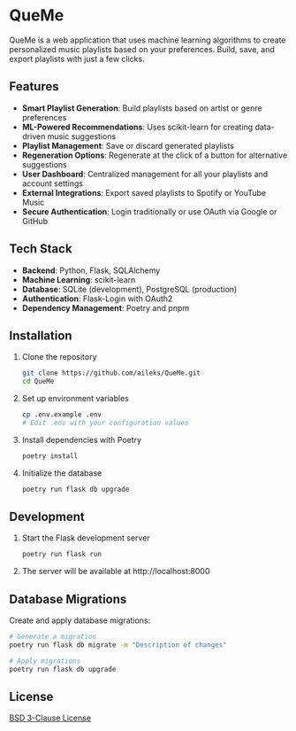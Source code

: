 # QueMe

QueMe is a web application that uses machine learning algorithms to create personalized music playlists based on your preferences. Build, save, and export playlists with just a few clicks.

## Features

- **Smart Playlist Generation**: Build playlists based on artist or genre preferences
- **ML-Powered Recommendations**: Uses scikit-learn for creating data-driven music suggestions
- **Playlist Management**: Save or discard generated playlists
- **Regeneration Options**: Regenerate at the click of a button for alternative suggestions
- **User Dashboard**: Centralized management for all your playlists and account settings
- **External Integrations**: Export saved playlists to Spotify or YouTube Music
- **Secure Authentication**: Login traditionally or use OAuth via Google or GitHub

## Tech Stack

- **Backend**: Python, Flask, SQLAlchemy
- **Machine Learning**: scikit-learn
- **Database**: SQLite (development), PostgreSQL (production)
- **Authentication**: Flask-Login with OAuth2
- **Dependency Management**: Poetry and pnpm

## Installation

1. Clone the repository

   ```bash
   git clone https://github.com/aileks/QueMe.git
   cd QueMe
   ```

2. Set up environment variables

   ```bash
   cp .env.example .env
   # Edit .env with your configuration values
   ```

3. Install dependencies with Poetry

   ```bash
   poetry install
   ```

4. Initialize the database
   ```bash
   poetry run flask db upgrade
   ```

## Development

1. Start the Flask development server

   ```bash
   poetry run flask run
   ```

2. The server will be available at http://localhost:8000

## Database Migrations

Create and apply database migrations:

```bash
# Generate a migration
poetry run flask db migrate -m "Description of changes"

# Apply migrations
poetry run flask db upgrade
```

## License

[BSD 3-Clause License](LICENSE)
